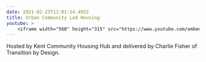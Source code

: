 ```yaml
---
date: 2021-02-23T11:01:14.495Z
title: Urban Community Led Housing
youtube: >
    <iframe width="560" height="315" src="https://www.youtube.com/embed/VMmE0k5Nh9g" title="YouTube video player" frameborder="0" allow="accelerometer; autoplay; clipboard-write; encrypted-media; gyroscope; picture-in-picture" allowfullscreen></iframe>
---
```


Hosted by Kent Community Housing Hub and delivered by Charlie Fisher of Transition by Design.
